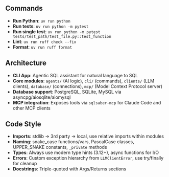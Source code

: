 ## Commands

- **Run Python**: `uv run python`
- **Run tests**: `uv run python -m pytest`
- **Run single test**: `uv run python -m pytest tests/test_path/test_file.py::test_function`
- **Lint**: `uv run ruff check --fix`
- **Format**: `uv run ruff format`

## Architecture

- **CLI App**: Agentic SQL assistant for natural language to SQL
- **Core modules**: `agents/` (AI logic), `cli/` (commands), `clients/` (LLM clients), `database/` (connections), `mcp/` (Model Context Protocol server)
- **Database support**: PostgreSQL, SQLite, MySQL via asyncpg/aiosqlite/aiomysql
- **MCP integration**: Exposes tools via `sqlsaber-mcp` for Claude Code and other MCP clients

## Code Style

- **Imports**: stdlib → 3rd party → local, use relative imports within modules
- **Naming**: snake_case functions/vars, PascalCase classes, UPPER_SNAKE constants, `_private` methods
- **Types**: Always use modern type hints (3.12+), async functions for I/O
- **Errors**: Custom exception hierarchy from `LLMClientError`, use try/finally for cleanup
- **Docstrings**: Triple-quoted with Args/Returns sections
